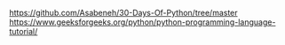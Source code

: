 https://github.com/Asabeneh/30-Days-Of-Python/tree/master
https://www.geeksforgeeks.org/python/python-programming-language-tutorial/
